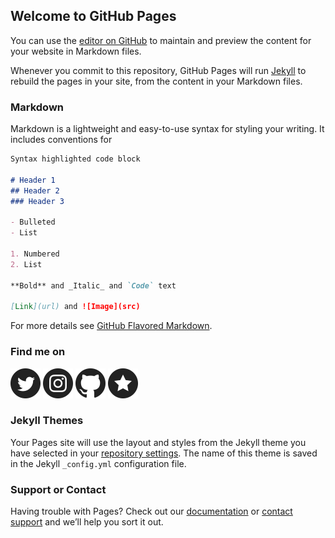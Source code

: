 ## Welcome to GitHub Pages

You can use the [editor on GitHub](https://github.com/crahan/crahan.github.io/edit/master/README.md) to maintain and preview the content for your website in Markdown files.

Whenever you commit to this repository, GitHub Pages will run [Jekyll](https://jekyllrb.com/) to rebuild the pages in your site, from the content in your Markdown files.

### Markdown

Markdown is a lightweight and easy-to-use syntax for styling your writing. It includes conventions for

```markdown
Syntax highlighted code block

# Header 1
## Header 2
### Header 3

- Bulleted
- List

1. Numbered
2. List

**Bold** and _Italic_ and `Code` text

[Link](url) and ![Image](src)
```

For more details see [GitHub Flavored Markdown](https://guides.github.com/features/mastering-markdown/).

### Find me on

[![Twitter](assets/images/twitter.png)](https://www.twitter.com/crahan)
[![Instagram](assets/images/instagram.png)](https://instagram.com/crahan)
[![Github](assets/images/github.png)](https://github.com/crahan)
[![Pinboard](assets/images/pinboard.png)](https://pinboard.in/u:crahan)

### Jekyll Themes

Your Pages site will use the layout and styles from the Jekyll theme you have selected in your [repository settings](https://github.com/crahan/crahan.github.io/settings). The name of this theme is saved in the Jekyll `_config.yml` configuration file.

### Support or Contact

Having trouble with Pages? Check out our [documentation](https://help.github.com/categories/github-pages-basics/) or [contact support](https://github.com/contact) and we’ll help you sort it out.

